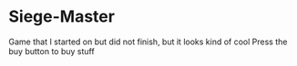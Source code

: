 # Siege-Master
Game that I started on but did not finish, but it looks kind of cool
Press the buy button to buy stuff
